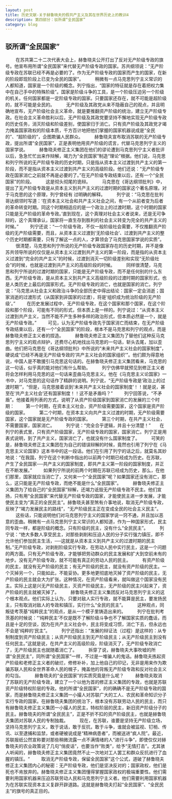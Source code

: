 ```yaml
---
layout: post
title: 历史文献-关于赫鲁晓夫的假共产主义及其在世界历史上的教训4
description: 第四部分：驳所谓“全民国家”
category: blog
---
```


## 驳所谓“全民国家” ##
　　
在苏共第二十二次代表大会上，赫鲁晓夫公开打出了反对无产阶级专政的旗号。他宣布用所谓“全民国家”来代替无产阶级专政的国家。苏共纲领说：“无产阶级专政在苏联已经不再是必要的了。作为无产阶级专政的国家而产生的国家，在新的阶段即现阶段上已变为全民的国家”。
　　
稍微有一点马克思列宁主义常识的人都知道，国家是一个阶级的概念。列宁指出，“国家的特征就是存在着把权力集中在自己手中的特殊阶级”。国家是阶级斗争的工具，是一个阶级压迫另一个阶级的机关。任何国家都是一定阶级专政的国家。只要国家还存在，就不可能是超阶级的，就不可能是全民的。
　　
无产阶级及其政党从来不隐蔽自己的观点，并且明确地宣布，无产阶级社会主义革命，就是要推翻资产阶级的统治，建立无产阶级专政。在社会主义革命胜利以后，无产阶级及其政党要坚持不懈地实现无产阶级专政的历史任务，消灭阶级和阶级差别，使国家归于消亡。只有资产阶级及其政党才竭力掩盖国家政权的阶级本质，千方百计地把他们掌握的国家机器说成是“全民的”、“超阶级的”，企图欺骗人民群众。
　　
赫鲁晓夫宣布取消苏联的无产阶级专政，提出所谓“全民国家”，正是表明他用资产阶级的谎言，代替马克思列宁主义的国家学说。
　　
赫鲁晓夫修正主义集团在他们的谬论遭到马克思列宁主义者批评以后，急急忙忙出来作辩解，竭力为“全民国家”制造“理论”根据。他们说，马克思和列宁所说的无产阶级专政的历史时期，只是指从资本主义过渡到共产主义的第一阶段，而不是指从资本主义过渡到共产主义的高级阶段。他们还说：“无产阶级专政在国家消亡之前就不再是必要的了。”在无产阶级专政结束以后，还有一个“全民国家”的阶段。
　　
这是彻头彻尾的诡辩。
　　
马克思在《哥达纲领批判》中，提出了无产阶级专政是从资本主义到共产主义的过渡时期的国家这个著名原理。对于马克思的这个原理，列宁曾经有
过明确的解释。
　　
列宁说：“马克思在批判哥达纲领时写道：‘在资本主义社会和共产主义社会之间，有一个从前者变为后者的革命转变时期。同这个时期相适应的是一个政治上的过渡时期，这个时期的国家只能是无产阶级的革命专政。’直到现在，这个真理对社会主义者说来，还是无可争辩的，这个真理承认，国家将一直生存到胜利的社会主义转变为完全的共产主义的时候。”
　　
列宁还说：“一个阶级专政，不仅一般阶级社会需要，不仅推翻资产阶级的无产阶级需要，而且，从资本主义过渡到‘无阶级社会’、过渡到共产主义的整个历史时期都需要，只有了解这一点的人，才算领会了马克思国家学说的实质”。
　　
很清楚，马克思和列宁所说的无产阶级专政国家存在的历史时期，并不是像苏共领导所说的仅仅是从资本主义过渡到共产主义的第一阶段，而是指的从资本主义过渡到“完全的共产主义”的时候，过渡到消灭一切阶级差别和实现“无阶级社会”的时候，也就是过渡到共产主义的高级阶段的时候。
　　
同样很清楚，马克思和列宁所说的过渡时期的国家，只能是无产阶级专政，而不是任何别的什么东西。无产阶级专政，是从资本主义到共产主义高级阶段的过渡时期的国家形式，也是人类历史上最后的国家形式。无产阶级专政的消亡，也就是国家的消亡。列宁说：“马克思从社会主义和政治斗争的全部历史中得出结论：国家一定会消逝；国家消逝的过渡形式（从国家到非国家的过渡），将是‘组织成为统治阶级的无产阶级’。”
　　
在历史发展过程中，无产阶级专政，在这个国家和那个国家，在这个阶段和那个阶段，可能有不同的形式，但本质上是一样的。列宁说过：“从资本主义过渡到共产主义，当然不能不产生多种多样的政治形式，但本质必然是一个，就是无产阶级专政。”
　　
可见，认为无产阶级专政先于国家消亡而结束，在无产阶级专政结束以后，还有一个“全民国家”的阶段，根本不是马克思和列宁的观点，而是赫鲁晓夫修正主义者的捏造。
　　
赫鲁晓夫修正主义集团为了替他们这种反马克思列宁主义的观点辩护，还费尽心机地找出马克思的一句话，斩头去尾，加以歪曲。他们把马克思在《哥达纲领批判》中所说的“未来共产主义社会的国家制度”，硬说成“已经不再是无产阶级专政的‘共产主义社会的国家组织’”。他们颇为得意地说，中国人是不敢援引马克思这句话的。在赫鲁晓夫修正主义集团看来，马克思的这一句话，似乎真的能对他们有什么帮助。
　　
列宁仿佛早就预见到修正主义者将会怎样利用马克思的这一句话来歪曲马克思主义。他在《马克思主义论国家》一书中，对马克思的这句话作了精辟的说明。列宁说，“无产阶级专政是‘政治上的过渡时期’”，“但是，马克思接着谈到‘未来共产主义社会的国家制度’！！就是说，甚至在‘共产主义社会’还有国家制度！！这不是矛盾吗？”
　　
列宁回答说，“不矛盾”。他接着用列表的方式，说明了从资产阶级国家到国家消亡的发展的三个时期：
　　
第一个时期，在资本主义社会，资产阶级需要国家，这个国家是资产阶级的国家。
　　
第二个时期，在资本主义向共产主义过渡的时期，无产阶级需要国家，这个国家就是无产阶级专政的国家。
　　
第三个时期，在共产主义社会，不需要国家，国家消亡。
　　
列宁说：“完全合乎逻辑，并且十分清楚！”　　在列宁的表式里，只有资产阶级国家，无产阶级专政的国家，国家消亡。列宁正是用表式说明，到了共产主义，国家消亡了，也就没有什么国家制度了。
　　
可笑的是，赫鲁晓夫修正主义集团在为自己的错误辩解的时候，竟然也引用了列宁在《马克思主义论国家》这本书中的这一段话。他们在引用了列宁的话之后，就莫名其妙地说：“在我国，列宁在这个判断中指出的以前两个时期已经成为历史。在苏联，产生了全民国家──共产主义的国家制度，即共产主义第一阶段的国家制度，并正在不断发展。”
　　
如果列宁所说的前两个时期在苏联已经成为历史，那么，在他们那里，国家就应当消亡了，又何来一个“全民国家”呢？如果国家还没有消亡，那么，这只能是无产阶级专政，而绝不能是什么“全民国家”。
　　
赫鲁晓夫修正主义集团为了给自己的“全民国家”辩解，还竭力诋毁无产阶级专政不民主。他们宣扬，只有用“全民国家”来代替无产阶级专政的国家，才能使民主进一步发展，才能使民主变为“真正的全民民主”。赫鲁晓夫甚至煞有介事地说，取消无产阶级专政，反映了“竭力发展民主的路线”，“无产阶级民主正在变成全民的社会主义民主”。
　　
这些话，只能说明他们对马克思列宁主义的国家学说一窍不通，并且加以恶意的歪曲。稍微有一点马克思列宁主义常识的人都知道，作为一种国家形式，民主同专政一样，都是阶级的概念。只有阶级的民主，没有什么“全民民主”。
　　
列宁说：“绝大多数人享受民主，对那些剥削和压迫人民的分子实行强力镇压，即不允许他们参加民主生活，──这就是从资本主义到共产主义的过渡时期的民主制。”无产阶级专政，对剥削阶级实行专政，在劳动人民中实行民主，这是一个问题的两方面。只有无产阶级专政，才能够把劳动群众的民主发展和扩大到空前未有的地步。没有无产阶级专政，就不可能有真正的劳动人民的民主。
　　
有资产阶级的民主，就没有无产阶级的民主；有无产阶级的民主，就没有资产阶级的民主。一个灭掉另一个，只能如此，不能妥协。更多地更彻底地灭掉了资产阶级的民主，无产阶级的民主就会大为扩张。这种情况，在资产阶级看来，就叫做这个国家没有民主。实际上这是兴无产阶级民主，灭资产阶级民主，无产阶级的民主兴起来了，资产阶级的民主就被灭掉了。
　　
赫鲁晓夫修正主义集团反对马克思列宁主义的这个根本观点。他们实际上认为，只要对敌人实行专政，就不能算是民主，要发扬民主，只有取消对敌人的专政和镇压，实行什么“全民的民主”。
　　
这种观点，同叛徒考茨基“纯粹民主”的观点，是从一个模子里铸造出来的。
　　
列宁在批判考茨基的时候说：“‘纯粹民主’不仅是既不了解阶级斗争也不了解国家实质的蠢话，而且是十足的空谈，因为在共产主义社会中，民主将变成习惯，消亡下去，但永远也不会是‘纯粹的’民主”。
　　
列宁还指出：“发展的辩证法（过程）是这样的：从专制制度到资产阶级民主；从资产阶级民主到无产阶级民主；从无产阶级民主到没有任何民主。”这就是说，在共产主义的高级阶段，阶级消灭了，无产阶级专政消亡了，无产阶级民主也就随着消亡了。
　　
拆穿了说，赫鲁晓夫大事吹嘘的所谓“全民民主”，同所谓“全民国家”一样，不过是一堆骗人的鬼话。赫鲁晓夫拣起资产阶级和老修正主义者的破烂，修修补补，加上他自己的印记，无非是用来作为欺骗苏联人民和全世界革命人民的幌子，掩盖他的背叛无产阶级专政和反对社会主义的勾当。
　　
赫鲁晓夫的“全民国家”的实质究竟是什么呢？
　　
赫鲁晓夫取消了苏联的无产阶级专政，建立了一个以他为首的修正主义集团的专政，也就是苏联资产阶级特权阶层的专政。他的所谓“全民国家”，的的确确不是无产阶级专政的国家，而是赫鲁晓夫修正主义集团一小撮人对苏联广大的工人、农民和革命知识分子实行专政的国家。在赫鲁晓夫集团的统治下，根本没有苏联劳动人民的民主，而只有赫鲁晓夫修正主义集团一小撮人的民主，特权阶层的民主，新旧资产阶级分子的民主。赫鲁晓夫的所谓“全民民主”，正是不折不扣的资产阶级民主，也就是赫鲁晓夫集团对苏联人民的专制独裁。
　　
现在，在苏联，谁要是坚持无产阶级立场，坚持马克思列宁主义，敢于说话，敢于反抗，敢于斗争，谁就会被监视、钉梢、传讯、以至逮捕和监禁，或者硬被说成是“精神病患者”，而被送进“疯人院”。最近，苏联报纸公然宣称要对那些稍微流露一点不满情绪的人“进行斗争”，即使仅仅对赫鲁晓夫的农业政策说了几句“俏皮话”，也要当作“败类”，给予“无情打击”。尤其骇人听闻的，赫鲁晓夫修正主义集团竟然不止一次地对工人罢工和群众反抗进行了血腥的镇压。“
　　
取消无产阶级专政，保留全民国家”这个公式，道破了赫鲁晓夫修正主义集团内心的秘密：无产阶级专政，他们是坚决反对的；国家政权，他们是死也不肯放弃的。赫鲁晓夫修正主义集团懂得掌握国家政权的极端重要性。他们需要利用国家机器来压迫苏联劳动人民和马克思列宁主义者。他们需要利用国家机器为在苏联实现资本主义复辟开辟道路。这就是赫鲁晓夫打起“全民国家”、“全民民主”的旗号的真正目的。
